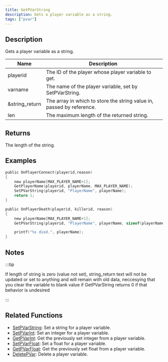 ```yaml
---
title: GetPVarString
description: Gets a player variable as a string.
tags: ["pvar"]
---
```


## Description

Gets a player variable as a string.

| Name           | Description                                                           |
| -------------- | --------------------------------------------------------------------- |
| playerid       | The ID of the player whose player variable to get.                    |
| varname        | The name of the player variable, set by SetPVarString.                |
| &string_return | The array in which to store the string value in, passed by reference. |
| len            | The maximum length of the returned string.                            |

## Returns

The length of the string.

## Examples

```c
public OnPlayerConnect(playerid,reason)
{
    new playerName[MAX_PLAYER_NAME+1];
    GetPlayerName(playerid, playerName, MAX_PLAYER_NAME);
    SetPVarString(playerid, "PlayerName", playerName);
    return 1;
}

public OnPlayerDeath(playerid, killerid, reason)
{
    new playerName[MAX_PLAYER_NAME+1];
    GetPVarString(playerid, "PlayerName", playerName, sizeof(playerName));

    printf("%s died.", playerName);
}
```

## Notes

:::tip

If length of string is zero (value not set), string_return text will not be updated or set to anything and will remain with old data, neccesying that you clear the variable to blank value if GetPVarString returns 0 if that behavior is undesired

:::

## Related Functions

- [SetPVarString](SetPVarString): Set a string for a player variable.
- [SetPVarInt](SetPVarInt): Set an integer for a player variable.
- [GetPVarInt](GetPVarInt): Get the previously set integer from a player variable.
- [SetPVarFloat](SetPVarFloat): Set a float for a player variable.
- [GetPVarFloat](GetPVarFloat): Get the previously set float from a player variable.
- [DeletePVar](DeletePVar): Delete a player variable.
